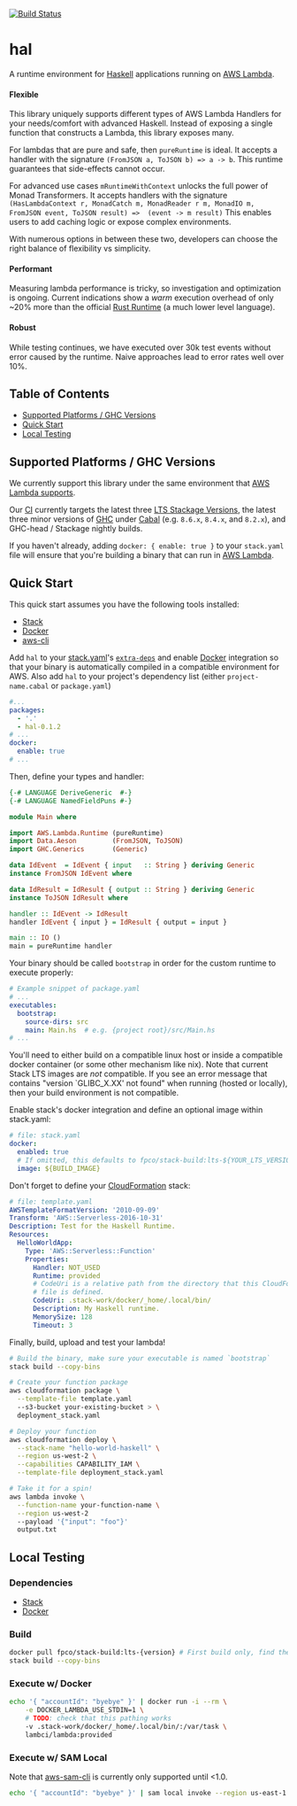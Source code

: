 [![Build Status](https://travis-ci.org/Nike-Inc/hal.svg?branch=master)](https://travis-ci.org/Nike-Inc/hal)

# hal

A runtime environment for [Haskell] applications running on [AWS Lambda].

#### Flexible

This library uniquely supports different types of AWS Lambda Handlers for your needs/comfort with advanced Haskell.
Instead of exposing a single function that constructs a Lambda, this library exposes many.

For lambdas that are pure and safe, then `pureRuntime` is ideal.
It accepts a handler with the signature `(FromJSON a, ToJSON b) => a -> b`.
This runtime guarantees that side-effects cannot occur.

For advanced use cases `mRuntimeWithContext` unlocks the full power of Monad Transformers.
It accepts handlers with the signature `(HasLambdaContext r, MonadCatch m, MonadReader r m, MonadIO m, FromJSON event, ToJSON result) =>  (event -> m result)`
This enables users to add caching logic or expose complex environments.

With numerous options in between these two, developers can choose the right balance of flexibility vs simplicity.

#### Performant

Measuring lambda performance is tricky, so investigation and optimization is ongoing.
Current indications show a _warm_ execution overhead of only ~20% more than the official [Rust Runtime] (a much lower level language).

#### Robust

While testing continues, we have executed over 30k test events without error caused by the runtime.
Naive approaches lead to error rates well over 10%.

## Table of Contents

  - [Supported Platforms / GHC Versions](#supported-platforms-ghc-versions)
  - [Quick Start](#quick-start)
  - [Local Testing](#local-testing)

## Supported Platforms / GHC Versions

We currently support this library under the same environment that [AWS Lambda
supports][lambda-env].

Our [CI] currently targets the latest three [LTS Stackage Versions][stackage],
the latest three minor versions of [GHC] under [Cabal]
(e.g. `8.6.x`, `8.4.x`, and `8.2.x`), and GHC-head / Stackage nightly builds.

If you haven't already, adding `docker: { enable: true }` to your `stack.yaml`
file will ensure that you're building a binary that can run in
[AWS Lambda][lambda-env].

## Quick Start

This quick start assumes you have the following tools installed:

  - [Stack][stack.yaml]
  - [Docker]
  - [aws-cli]

Add `hal` to your [stack.yaml]'s [`extra-deps`] and enable
[Docker] integration so that your binary is automatically compiled in a
compatible environment for AWS. Also add `hal` to your project's
dependency list (either `project-name.cabal` or `package.yaml`)

```yaml
#...
packages:
  - '.'
  - hal-0.1.2
# ...
docker:
  enable: true
# ...
```

Then, define your types and handler:

```haskell
{-# LANGUAGE DeriveGeneric  #-}
{-# LANGUAGE NamedFieldPuns #-}

module Main where

import AWS.Lambda.Runtime (pureRuntime)
import Data.Aeson         (FromJSON, ToJSON)
import GHC.Generics       (Generic)

data IdEvent  = IdEvent { input   :: String } deriving Generic
instance FromJSON IdEvent where

data IdResult = IdResult { output :: String } deriving Generic
instance ToJSON IdResult where

handler :: IdEvent -> IdResult
handler IdEvent { input } = IdResult { output = input }

main :: IO ()
main = pureRuntime handler
```

Your binary should be called `bootstrap` in order for the custom runtime
to execute properly:

```yaml
# Example snippet of package.yaml
# ...
executables:
  bootstrap:
    source-dirs: src
    main: Main.hs  # e.g. {project root}/src/Main.hs
# ...
```

You'll need to either build on a compatible linux host or inside a compatible docker container (or some other mechanism like nix).
Note that current Stack LTS images are _not_ compatible.
If you see an error message that contains "version `GLIBC_X.XX' not found" when running (hosted or locally), then your build environment is not compatible.

Enable stack's docker integration and define an optional image within stack.yaml:

```yaml
# file: stack.yaml
docker:
  enabled: true
  # If omitted, this defaults to fpco/stack-build:lts-${YOUR_LTS_VERSIO}
  image: ${BUILD_IMAGE}
```

Don't forget to define your [CloudFormation] stack:

```yaml
# file: template.yaml
AWSTemplateFormatVersion: '2010-09-09'
Transform: 'AWS::Serverless-2016-10-31'
Description: Test for the Haskell Runtime.
Resources:
  HelloWorldApp:
    Type: 'AWS::Serverless::Function'
    Properties:
      Handler: NOT_USED
      Runtime: provided
      # CodeUri is a relative path from the directory that this CloudFormation
      # file is defined.
      CodeUri: .stack-work/docker/_home/.local/bin/
      Description: My Haskell runtime.
      MemorySize: 128
      Timeout: 3
```

Finally, build, upload and test your lambda!

```bash
# Build the binary, make sure your executable is named `bootstrap`
stack build --copy-bins

# Create your function package
aws cloudformation package \
  --template-file template.yaml
  --s3-bucket your-existing-bucket > \
  deployment_stack.yaml

# Deploy your function
aws cloudformation deploy \
  --stack-name "hello-world-haskell" \
  --region us-west-2 \
  --capabilities CAPABILITY_IAM \
  --template-file deployment_stack.yaml

# Take it for a spin!
aws lambda invoke \
  --function-name your-function-name \
  --region us-west-2
  --payload '{"input": "foo"}'
  output.txt
```

## Local Testing

### Dependencies

  - [Stack][stack.yaml]
  - [Docker]

### Build

```bash
docker pull fpco/stack-build:lts-{version} # First build only, find the latest version in stack.yaml
stack build --copy-bins
```

### Execute w/ Docker

```bash
echo '{ "accountId": "byebye" }' | docker run -i --rm \
    -e DOCKER_LAMBDA_USE_STDIN=1 \
    # TODO: check that this pathing works
    -v .stack-work/docker/_home/.local/bin/:/var/task \
    lambci/lambda:provided
```

### Execute w/ SAM Local

Note that [aws-sam-cli] is currently only supported until <1.0.

```bash
echo '{ "accountId": "byebye" }' | sam local invoke --region us-east-1
```

[AWS Lambda]: https://docs.aws.amazon.com/lambda/latest/dg/welcome.html
[Haskell]: https://www.haskell.org/
[stack.yaml]: https://docs.haskellstack.org/
[`extra-deps`]: https://docs.haskellstack.org/en/stable/yaml_configuration/#yaml-configuration
[Docker]: https://www.docker.com/why-docker
[aws-cli]: https://aws.amazon.com/cli/
[CloudFormation]: https://aws.amazon.com/cloudformation/
[aws-sam-cli]: https://github.com/awslabs/aws-sam-cli
[Rust Runtime]: https://github.com/awslabs/aws-lambda-rust-runtime
[lambda-env]: https://docs.aws.amazon.com/lambda/latest/dg/current-supported-versions.html
[ci]: https://travis-ci.org/Nike-Inc/hal
[stackage]: https://www.stackage.org/
[GHC]: https://www.haskell.org/ghc/download.html
[Cabal]: https://www.haskell.org/cabal/download.html

